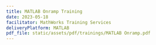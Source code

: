 ```yaml
---
title: MATLAB Onramp Training
date: 2023-05-18
facilitator: MathWorks Training Services
deliveryPlatform: MATLAB
pdf_file: static/assets/pdf/trainings/MATLAB Onramp.pdf
---
```

